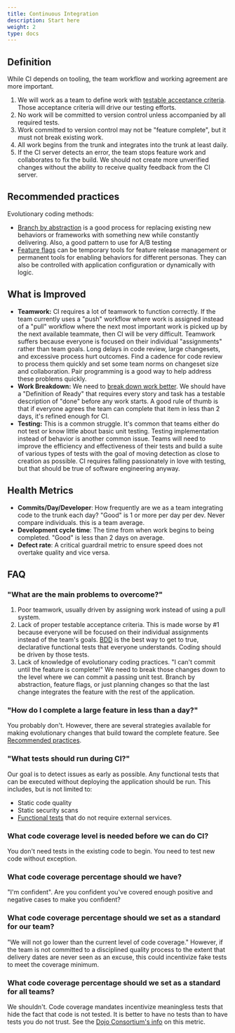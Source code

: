 ```yaml
---
title: Continuous Integration
description: Start here
weight: 2
type: docs
---
```


## Definition

While CI depends on tooling, the team workflow and working agreement are more important.

1. We will work as a team to define work with [testable acceptance criteria](https://dojoconsortium.org/docs/work-decomposition/behavior-driven-development/). Those acceptance criteria will drive our testing efforts.
2. No work will be committed to version control unless accompanied by all required tests.
3. Work committed to version control may not be "feature complete", but it must not break existing work.
4. All work begins from the trunk and integrates into the trunk at least daily.
5. If the CI server detects an error, the team stops feature work and collaborates to fix the build. We should not create more unverified changes without the ability to receive quality feedback from the CI server.

## Recommended practices

Evolutionary coding methods:

- [Branch by abstraction](https://www.branchbyabstraction.com/) is a good process for replacing existing new behaviors or frameworks with something new while constantly delivering. Also, a good pattern to use for A/B testing
- [Feature flags](https://martinfowler.com/articles/feature-toggles.html) can be temporary tools for feature release management or permanent tools for enabling behaviors for different personas. They can also be controlled with application configuration or dynamically with logic.

## What is Improved

- **Teamwork:** CI requires a lot of teamwork to function correctly. If the team currently uses a "push" workflow where work is assigned instead of a "pull" workflow where the next most important work is picked up by the next available teammate, then CI will be very difficult. Teamwork suffers because everyone is focused on their individual "assignments" rather than team goals. Long delays in code review, large changesets, and excessive process hurt outcomes. Find a cadence for code review to process them quickly and set some team norms on changeset size and collaboration. Pair programming is a good way to help address these problems quickly.
- **Work Breakdown:** We need to [break down work better](https://dojoconsortium.org/docs/work-decomposition/work-breakdown/). We should have a "Definition of Ready" that requires every story and task has a testable description of "done" before any work starts. A good rule of thumb is that if everyone agrees the team can complete that item in less than 2 days, it's refined enough for CI.
- **Testing:** This is a common struggle. It's common that teams either do not test or know little about basic unit testing. Testing implementation instead of behavior is another common issue. Teams will need to improve the efficiency and effectiveness of their tests and build a suite of various types of tests with the goal of moving detection as close to creation as possible. CI requires falling passionately in love with testing, but that should be true of software engineering anyway.

## Health Metrics

- **Commits/Day/Developer**: How frequently are we as a team integrating code to the trunk each day? "Good" is 1 or more per day per dev. Never compare individuals. this is a team average.
- **Development cycle time**: The time from when work begins to being completed. "Good" is less than 2 days on average.
- **Defect rate**: A critical guardrail metric to ensure speed does not overtake quality and vice versa.

## FAQ

### "What are the main problems to overcome?"

1. Poor teamwork, usually driven by assigning work instead of using a pull system.
2. Lack of proper testable acceptance criteria. This is made worse by #1 because everyone will be focused on their individual assignments instead of the team's goals. [BDD](https://dojoconsortium.org/docs/work-decomposition/behavior-driven-development/) is the best way to get to true, declarative functional tests that everyone understands. Coding should be driven by those tests.
3. Lack of knowledge of evolutionary coding practices. "I can't commit until the feature is complete!" We need to break those changes down to the level where we can commit a passing unit test. Branch by abstraction, feature flags, or just planning changes so that the last change integrates the feature with the rest of the application.

### "How do I complete a large feature in less than a day?"

You probably don't. However, there are several strategies available for making evolutionary changes that build toward the complete feature. See [Recommended practices](#recommended-practices).

### "What tests should run during CI?"

Our goal is to detect issues as early as possible. Any functional tests that can be executed without deploying the application should be run. This includes, but is not limited to:

- Static code quality
- Static security scans
- [Functional tests](https://martinfowler.com/articles/practical-test-pyramid.html) that do not require external services.

### What code coverage level is needed before we can do CI?

You don't need tests in the existing code to begin. You need to test new code without exception.

### What code coverage percentage should we have?

"I'm confident". Are you confident you've covered enough positive and negative cases to make you confident?

### What code coverage percentage should we set as a standard for our team?

"We will not go lower than the current level of code coverage." However, if the team is not committed to a disciplined quality process to the extent that delivery dates are never seen as an excuse, this could incentivize fake tests to meet the coverage minimum.

### What code coverage percentage should we set as a standard for all teams?

We shouldn't. Code coverage mandates incentivize meaningless tests that hide the fact that code is not tested. It is better to have no tests than to have tests you do not trust. See the [Dojo Consortium's info](https://dojoconsortium.org/docs/metrics/code-coverage/) on this metric.
